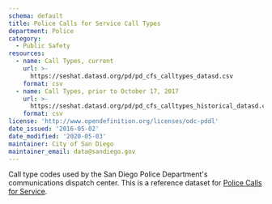 ```yaml
---
schema: default
title: Police Calls for Service Call Types
department: Police
category:
  - Public Safety
resources:
  - name: Call Types, current
    url: >-
      https://seshat.datasd.org/pd/pd_cfs_calltypes_datasd.csv
    format: csv
  - name: Call Types, prior to October 17, 2017
    url: >-
      https://seshat.datasd.org/pd/pd_cfs_calltypes_historical_datasd.csv
    format: csv
license: 'http://www.opendefinition.org/licenses/odc-pddl'
date_issued: '2016-05-02'
date_modified: '2020-05-03'
maintainer: City of San Diego
maintainer_email: data@sandiego.gov
---
```

Call type codes used by the San Diego Police Department's communications
dispatch center. This is a reference dataset for [Police Calls for Service](/datasets/police-calls-for-service/).
